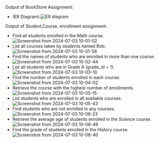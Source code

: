 Output of BookStore Assignment: 
- (ER Diagram):![ER diagram](https://github.com/Safalm74/LF-SE-PSQL-Day2/assets/57723223/0eddea7b-22f0-48c5-900b-ca36f80ebcd2)

Output of Student,Course, enrollment assignment:
- Find all students enrolled in the Math course. ![Screenshot from 2024-07-03 10-01-02](https://github.com/Safalm74/LF-SE-PSQL-Day2/assets/57723223/6970f498-001d-476b-9621-c1884b9a0380)
- List all courses taken by students named Bob.![Screenshot from 2024-07-03 10-01-58](https://github.com/Safalm74/LF-SE-PSQL-Day2/assets/57723223/83791369-cfa2-4c6e-b5b2-c93ff0b6ba34)
- Find the names of students who are enrolled in more than one course.![Screenshot from 2024-07-03 10-02-44](https://github.com/Safalm74/LF-SE-PSQL-Day2/assets/57723223/ac8f7223-a995-4ece-890d-526206e0e8d4)
- List all students who are in Grade A (grade_id = 1).![Screenshot from 2024-07-03 10-03-10](https://github.com/Safalm74/LF-SE-PSQL-Day2/assets/57723223/ce2f54f1-5f1e-4109-8375-9fea7b665cf5)
- Find the number of students enrolled in each course.![Screenshot from 2024-07-03 10-04-02](https://github.com/Safalm74/LF-SE-PSQL-Day2/assets/57723223/b5bdbe1f-2f04-42b6-8541-4974f50ae35c)
- Retrieve the course with the highest number of enrollments.![Screenshot from 2024-07-03 10-05-15](https://github.com/Safalm74/LF-SE-PSQL-Day2/assets/57723223/63e0234b-b4c4-44d4-bb78-3ccc04713f36)
- List students who are enrolled in all available courses.![Screenshot from 2024-07-03 10-05-43](https://github.com/Safalm74/LF-SE-PSQL-Day2/assets/57723223/8c26f84a-2e60-4ebe-a632-5b1690084d1c)
- Find students who are not enrolled in any courses.![Screenshot from 2024-07-03 10-06-23](https://github.com/Safalm74/LF-SE-PSQL-Day2/assets/57723223/e94f5f1c-e7ec-478e-a744-9240cbaf6713)
- Retrieve the average age of students enrolled in the Science course.![Screenshot from 2024-07-03 10-06-49](https://github.com/Safalm74/LF-SE-PSQL-Day2/assets/57723223/2bbd722f-7703-42a9-8ce2-afa60105a8e5)  
- Find the grade of students enrolled in the History course.![Screenshot from 2024-07-03 10-08-40](https://github.com/Safalm74/LF-SE-PSQL-Day2/assets/57723223/c04bf74a-cc44-4f28-b113-e6e3e1c32dd9)




